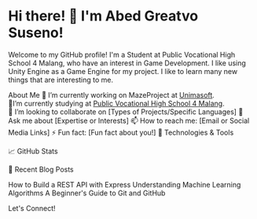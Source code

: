 <h1>Hi there! 👋 I'm Abed Greatvo Suseno!</h1>

Welcome to my GitHub profile! I'm a Student at Public Vocational High School 4 Malang, who have an interest in Game Development. I like using Unity Engine as a Game Engine for my project. I like to learn many new things that are interesting to me. 

About Me
🔭 I’m currently working on MazeProject at [Unimasoft](https://unimasoft.id/).  
🌱I’m currently studying at [Public Vocational High School 4 Malang](https://smkn4malang.sch.id).  
👯 I’m looking to collaborate on [Types of Projects/Specific Languages]
💬 Ask me about [Expertise or Interests]
📫 How to reach me: [Email or Social Media Links]
⚡ Fun fact: [Fun fact about you!]
🔧 Technologies & Tools


📈 GitHub Stats


📝 Recent Blog Posts
<!-- BLOG-POST-LIST:START -->
How to Build a REST API with Express
Understanding Machine Learning Algorithms
A Beginner's Guide to Git and GitHub
<!-- BLOG-POST-LIST:END -->
Let's Connect!
